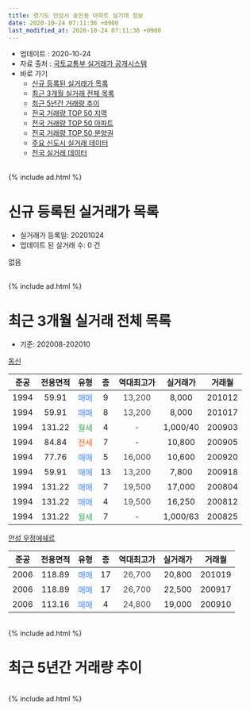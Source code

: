 ```yaml
---
title: 경기도 안성시 숭인동 아파트 실거래 정보
date: 2020-10-24 07:11:36 +0900
last_modified_at: 2020-10-24 07:11:36 +0900
---
```


* 업데이트 : 2020-10-24
* 자료 출처 : [국토교통부 실거래가 공개시스템](http://rt.molit.go.kr)
* 바로 가기
    * [신규 등록된 실거래가 목록](#신규-등록된-실거래가-목록)
    * [최근 3개월 실거래 전체 목록](#최근-3개월-실거래-전체-목록)
    * [최근 5년간 거래량 추이](#최근-5년간-거래량-추이)
    * [전국 거래량 TOP 50 지역](https://inasie.github.io/apt-trade-info/최근-3개월-전국에서-가장-거래가-많이-발생한-지역)
    * [전국 거래량 TOP 50 아파트](https://inasie.github.io/apt-trade-info/최근-3개월-전국에서-가장-거래가-많이-발생한-아파트)
    * [전국 거래량 TOP 50 분양권](https://inasie.github.io/apt-trade-info/최근-3개월-전국에서-가장-거래가-많이-발생한-분양권)
    * [주요 신도시 실거래 데이터](https://inasie.github.io/apt-trade-info/주요-신도시)
    * [전국 실거래 데이터](https://inasie.github.io/apt-trade-info/전국)
<br>
{% include ad.html %}
<br>

# 신규 등록된 실거래가 목록
* 실거래가 등록일: 20201024
* 업데이트 된 실거래 수: 0 건

없음

<br>
{% include ad.html %}
<br>

# 최근 3개월 실거래 전체 목록
* 기준: 202008-202010


[동신](https://search.naver.com/search.naver?query=%EA%B2%BD%EA%B8%B0%EB%8F%84+%EC%95%88%EC%84%B1%EC%8B%9C+%EC%88%AD%EC%9D%B8%EB%8F%99+%EB%8F%99%EC%8B%A0)

|준공|전용면적|유형|층|역대최고가|실거래가|거래월|
|:---:|:---:|:---:|:---:|:---:|:---:|:---:|
|1994|59.91|<span style="color:#4285f3">매매</span>|9|<span style="color:#444444">13,200</span>|8,000|201012|
|1994|59.91|<span style="color:#4285f3">매매</span>|8|<span style="color:#444444">13,200</span>|8,000|201017|
|1994|131.22|<span style="color:#34a853">월세</span>|4|<span style="color:#444444">-</span>|1,000/40|200903|
|1994|84.84|<span style="color:#ff5a00">전세</span>|7|<span style="color:#444444">-</span>|10,800|200905|
|1994|77.76|<span style="color:#4285f3">매매</span>|5|<span style="color:#444444">16,000</span>|10,600|200920|
|1994|59.91|<span style="color:#4285f3">매매</span>|13|<span style="color:#444444">13,200</span>|7,800|200918|
|1994|131.22|<span style="color:#4285f3">매매</span>|7|<span style="color:#444444">19,500</span>|17,000|200804|
|1994|131.22|<span style="color:#4285f3">매매</span>|4|<span style="color:#444444">19,500</span>|16,250|200812|
|1994|131.22|<span style="color:#34a853">월세</span>|7|<span style="color:#444444">-</span>|1,000/63|200825|

[안성 우정에쉐르](https://search.naver.com/search.naver?query=%EA%B2%BD%EA%B8%B0%EB%8F%84+%EC%95%88%EC%84%B1%EC%8B%9C+%EC%88%AD%EC%9D%B8%EB%8F%99+%EC%95%88%EC%84%B1+%EC%9A%B0%EC%A0%95%EC%97%90%EC%89%90%EB%A5%B4)

|준공|전용면적|유형|층|역대최고가|실거래가|거래월|
|:---:|:---:|:---:|:---:|:---:|:---:|:---:|
|2006|118.89|<span style="color:#4285f3">매매</span>|17|<span style="color:#444444">26,700</span>|20,800|201019|
|2006|118.89|<span style="color:#4285f3">매매</span>|17|<span style="color:#444444">26,700</span>|22,500|200917|
|2006|113.16|<span style="color:#4285f3">매매</span>|4|<span style="color:#444444">24,800</span>|19,000|200910|


<br>
{% include ad.html %}
<br>

# 최근 5년간 거래량 추이


<div style="width:100%;">
    <canvas id="deal_progress" height="200"></canvas>
</div>

<script>
new Chart(document.getElementById("deal_progress"), {
    type: 'line',
    data: {
        labels: ['201510','201511','201512','201601','201602','201603','201604','201605','201606','201607','201608','201609','201610','201611','201612','201701','201702','201703','201704','201705','201706','201707','201708','201709','201710','201711','201712','201801','201802','201803','201804','201805','201806','201807','201808','201809','201810','201811','201812','201901','201902','201903','201904','201905','201906','201907','201908','201909','201910','201911','201912','202001','202002','202003','202004','202005','202006','202007','202008','202009','202010'],
        datasets: [{
            label: '매매',
            pointRadius: 1,
            data: [2, 2, 2, 1, 0, 4, 2, 0, 2, 5, 1, 0, 2, 3, 1, 2, 1, 3, 2, 4, 0, 1, 1, 5, 2, 2, 1, 1, 1, 2, 0, 2, 0, 2, 3, 4, 4, 1, 0, 2, 2, 1, 2, 0, 1, 2, 2, 4, 2, 0, 0, 2, 3, 4, 4, 3, 4, 6, 2, 4, 3],
            borderColor: "rgba(255, 201, 14, 1)",
            backgroundColor: "rgba(255, 201, 14, 0.5)",
            fill: false,
            lineTension: 0
        },{
            label: '전월세',
            pointRadius: 1,
            data: [2, 1, 1, 5, 1, 1, 1, 1, 2, 0, 0, 3, 2, 0, 2, 1, 0, 1, 1, 3, 1, 0, 1, 0, 0, 0, 0, 1, 2, 1, 5, 0, 3, 0, 2, 1, 0, 3, 2, 2, 0, 2, 2, 1, 1, 0, 1, 0, 3, 0, 1, 3, 0, 3, 0, 0, 3, 4, 1, 2, 0],
            borderColor: "rgba(0, 141, 185, 1)",
            backgroundColor: "rgba(0, 141, 185, 0.5)",
            fill: false,
            lineTension: 0
        }
        ]
    },
    options: {
        responsive: true,
        title: {
            display: false
        },
        tooltips: {
            mode: 'index',
            intersect: false
        },
        hover: {
            mode: 'nearest',
            intersect: true
        },
        scales: {
            xAxes: [{
                display: true,
                scaleLabel: {
                    display: true,
                    labelString: '년/월'
                }
            }],
            yAxes: [{
                display: true,
                ticks: {
                    suggestedMin: 0,
                },
                scaleLabel: {
                    display: true,
                    labelString: '실거래 수'
                }
            }]
        }
    }
});

</script>


<br>
{% include ad.html %}
<br>

